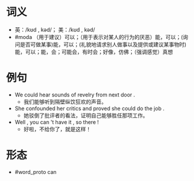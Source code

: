 # 词义
- 英：/kʊd , kəd/； 美：/kʊd , kəd/
- #moda （用于建议）可以；（用于表示对某人的行为的厌恶）能，可以；(询问是否可做某事)能，可以；(礼貌地请求别人做事以及提供或建议某事物时)能，可以；能，会；可能会，有时会；好像，仿佛；（强调感觉）真想
# 例句
- We could hear sounds of revelry from next door .
	- 我们能够听到隔壁纵饮狂欢的声音。
- She confounded her critics and proved she could do the job .
	- 她驳倒了批评者的看法，证明自己能够胜任那项工作。
- Well , you can 't have it , so there !
	- 好啦，不给你了，就是这样！
# 形态
- #word_proto can
